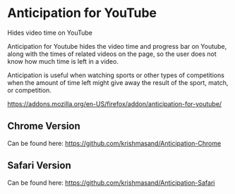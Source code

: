 Anticipation for YouTube
=============

Hides video time on YouTube

Anticipation for Youtube hides the video time and progress bar on Youtube, along with the times of related videos on the page, so the user does not know how much time is left in a video.

Anticipation is useful when watching sports or other types of competitions when the amount of time left might give away the result of the sport, match, or competition.

https://addons.mozilla.org/en-US/firefox/addon/anticipation-for-youtube/

Chrome Version
---------------

Can be found here: https://github.com/krishmasand/Anticipation-Chrome

Safari Version
--------------

Can be found here: https://github.com/krishmasand/Anticipation-Safari
